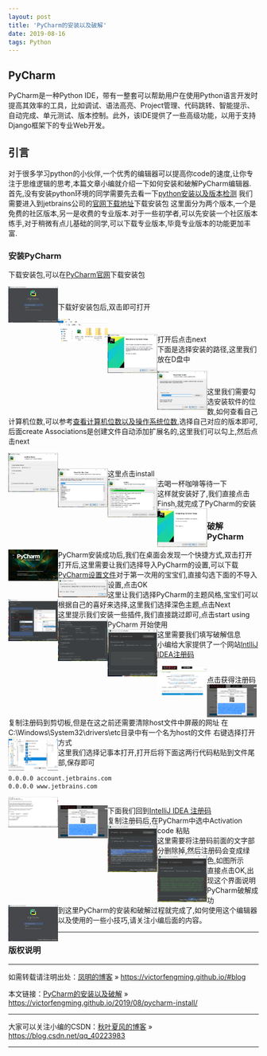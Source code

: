```yaml
---
layout: post
title: 'PyCharm的安装以及破解'
date: 2019-08-16 
tags: Python  
---
```




## PyCharm
PyCharm是一种Python IDE，带有一整套可以帮助用户在使用Python语言开发时提高其效率的工具，比如调试、语法高亮、Project管理、代码跳转、智能提示、自动完成、单元测试、版本控制。此外，该IDE提供了一些高级功能，以用于支持Django框架下的专业Web开发。
## 引言
对于很多学习python的小伙伴,一个优秀的编辑器可以提高你code的速度,让你专注于思维逻辑的思考,本篇文章小编就介绍一下如何安装和破解PyCharm编辑器.
首先,没有安装python环境的同学需要先去看一下[python安装以及版本检测](https://blog.csdn.net/qq_40223983/article/details/95655470)
我们需要进入到jetbrains公司的[官网下载地址](http://www.jetbrains.com/pycharm/download/)下载安装包
这里面分为两个版本,一个是免费的社区版本,另一是收费的专业版本.对于一些初学者,可以先安装一个社区版本练手,对于稍微有点儿基础的同学,可以下载专业版本,毕竟专业版本的功能更加丰富.
### 安装PyCharm  
下载安装包,可以在[PyCharm官网](http://www.jetbrains.com/pycharm/?fromMenu)下载安装包  

<img src="/images/posts/pycharm/install1.png" style="width:100px;" align="left"><br>

下载好安装包后,双击即可打开  

<img src="/images/posts/pycharm/install2.png" style="width:100px;" align="left"><br>

打开后点击next
<img src="/images/posts/pycharm/install3.png" style="width:100px;" align="left"><br>
下面是选择安装的路径,这里我们放在D盘中

<img src="/images/posts/pycharm/install4.png" style="width:100px;" align="left"><br>

这里我们需要勾选安装软件的位数,如何查看自己计算机位数,可以参考[查看计算机位数以及操作系统位数](https://blog.csdn.net/a_dreaming_fish/article/details/50442617),选择自己对应的版本即可,后面create Associations是创建文件自动添加扩展名的,这里我们可以勾上,然后点击next

<img src="/images/posts/pycharm/install5.png" style="width:100px;" align="left"><br>

这里点击install
<img src="/images/posts/pycharm/install6.png" style="width:100px;" align="left"><br>
去喝一杯咖啡等待一下
<img src="/images/posts/pycharm/install7.png" style="width:100px;" align="left"><br>
这样就安装好了,我们直接点击Finsh,就完成了PyCharm的安装
<img src="/images/posts/pycharm/install8.png" style="width:100px;" align="left"><br>

### 破解PyCharm
PyCharm安装成功后,我们在桌面会发现一个快捷方式,双击打开
<img src="/images/posts/pycharm/install9.png" style="width:100px;" align="left"><br>
打开后,这里需要让我们选择导入PyCharm的设置,可以下载[PyCharm设置文件](https://download.csdn.net/download/qq_40223983/11367284)对于第一次用的宝宝们,直接勾选下面的不导入设置,点击OK
<img src="/images/posts/pycharm/install10.png" style="width:100px;" align="left"><br>
这里让我们选择PyCharm的主题风格,宝宝们可以根据自己的喜好来选择,这里我们选择深色主题,点击Next
<img src="/images/posts/pycharm/install11.png" style="width:100px;" align="left"><br>
这里提示我们安装一些插件,我们直接跳过即可,点击start using PyCharm 开始使用
<img src="/images/posts/pycharm/install12.png" style="width:100px;" align="left"><br>
这里需要我们填写破解信息
<img src="/images/posts/pycharm/install13.png" style="width:100px;" align="left"><br>
小编给大家提供了一个网站[IntlliJ IDEA注册码](http://idea.lanyus.com/)

<img src="/images/posts/pycharm/install14.png" style="width:100px;" align="left"><br>
点击获得注册码
<img src="/images/posts/pycharm/install15.png" style="width:100px;" align="left"><br>
复制注册码到剪切板,但是在这之前还需要清除host文件中屏蔽的网址
在C:\Windows\System32\drivers\etc目录中有一个名为host的文件
右键选择打开方式
<img src="/images/posts/pycharm/install16.png" style="width:100px;" align="left"><br>
这里我们选择记事本打开,打开后将下面这两行代码粘贴到文件尾部,保存即可
```
0.0.0.0 account.jetbrains.com
0.0.0.0 www.jetbrains.com
```
<img src="/images/posts/pycharm/install17.png" style="width:100px;" align="left"><br>
下面我们回到[IntelliJ IDEA 注册码
](http://idea.lanyus.com/)
<img src="/images/posts/pycharm/install18.png" style="width:100px;" align="left"><br>
复制注册码后,在PyCharm中选中Activation code 粘贴
<img src="/images/posts/pycharm/install19.png" style="width:100px;" align="left"><br>
这里需要将注册码前面的文字部分删除掉,然后注册码会变成绿色,如图所示
<img src="/images/posts/pycharm/install20.png" style="width:100px;" align="left"><br>
直接点击OK,出现这个界面说明PyCharm破解成功
<img src="/images/posts/pycharm/install21.png" style="width:100px;" align="left"><br>
到这里PyCharm的安装和破解过程就完成了,如何使用这个编辑器以及使用的一些小技巧,请关注小编后面的内容。






***
### 版权说明

***
如需转载请注明出处：[凤明的博客](https://victorfengming.github.io/#blog) » https://victorfengming.github.io/#blog

本文链接：[PyCharm的安装以及破解](https://victorfengming.github.io/2019/08/pycharm-install/) » https://victorfengming.github.io/2019/08/pycharm-install/

***
大家可以关注小编的CSDN：[秋叶夏风的博客](https://blog.csdn.net/qq_40223983) » https://blog.csdn.net/qq_40223983

***